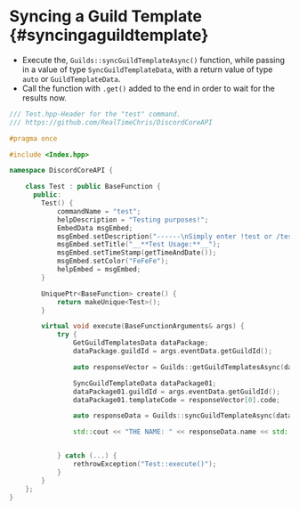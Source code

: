 Syncing a Guild Template {#syncingaguildtemplate}
============
- Execute the, `Guilds::syncGuildTemplateAsync()` function, while passing in a value of type `SyncGuildTemplateData`, with a return value of type `auto` or `GuildTemplateData`.
- Call the function with `.get()` added to the end in order to wait for the results now.

```cpp
/// Test.hpp-Header for the "test" command.
/// https://github.com/RealTimeChris/DiscordCoreAPI

#pragma once

#include <Index.hpp>

namespace DiscordCoreAPI {

	class Test : public BaseFunction {
	  public:
		Test() {
			commandName = "test";
			helpDescription = "Testing purposes!";
			EmbedData msgEmbed;
			msgEmbed.setDescription("------\nSimply enter !test or /test!\n------");
			msgEmbed.setTitle("__**Test Usage:**__");
			msgEmbed.setTimeStamp(getTimeAndDate());
			msgEmbed.setColor("FeFeFe");
			helpEmbed = msgEmbed;
		}

		UniquePtr<BaseFunction> create() {
			return makeUnique<Test>();
		}

		virtual void execute(BaseFunctionArguments& args) {
			try {
				GetGuildTemplatesData dataPackage;
				dataPackage.guildId = args.eventData.getGuildId();

				auto responseVector = Guilds::getGuildTemplatesAsync(dataPackage).get();

				SyncGuildTemplateData dataPackage01;
				dataPackage01.guildId = args.eventData.getGuildId();
				dataPackage01.templateCode = responseVector[0].code;

				auto responseData = Guilds::syncGuildTemplateAsync(dataPackage01).get();

				std::cout << "THE NAME: " << responseData.name << std::endl;


			} catch (...) {
				rethrowException("Test::execute()");
			}
		}
	};
}
```
